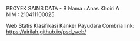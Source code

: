 PROYEK SAINS DATA - B
Nama  : Anas Khoiri A    
NIM   : 210411100025  

Web Statis Klasifikasi Kanker Payudara Combria
link:
https://airilah.github.io/psd_web/
